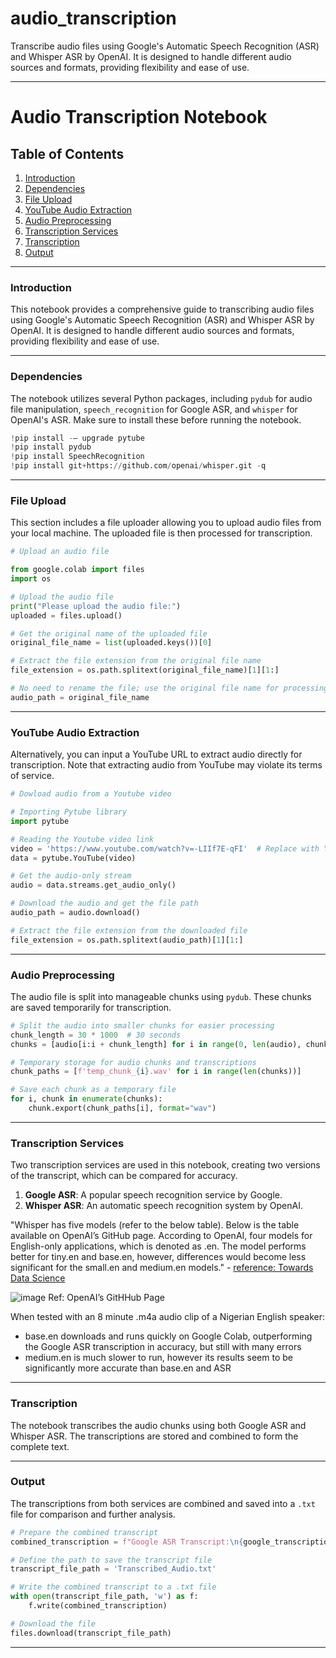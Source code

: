 # audio_transcription
Transcribe audio files using Google's Automatic Speech Recognition (ASR) and Whisper ASR by OpenAI. It is designed to handle different audio sources and formats, providing flexibility and ease of use.

---

# Audio Transcription Notebook

## Table of Contents
1. [Introduction](#Introduction)
2. [Dependencies](#Dependencies)
3. [File Upload](#File-Upload)
4. [YouTube Audio Extraction](#YouTube-Audio-Extraction)
5. [Audio Preprocessing](#Audio-Preprocessing)
6. [Transcription Services](#Transcription-Services)
7. [Transcription](#Transcription)
8. [Output](#Output)

---

### Introduction
This notebook provides a comprehensive guide to transcribing audio files using Google's Automatic Speech Recognition (ASR) and Whisper ASR by OpenAI. It is designed to handle different audio sources and formats, providing flexibility and ease of use.

---

### Dependencies
The notebook utilizes several Python packages, including `pydub` for audio file manipulation, `speech_recognition` for Google ASR, and `whisper` for OpenAI's ASR. Make sure to install these before running the notebook.

```python
!pip install -— upgrade pytube
!pip install pydub
!pip install SpeechRecognition
!pip install git+https://github.com/openai/whisper.git -q 
```

---

### File Upload
This section includes a file uploader allowing you to upload audio files from your local machine. The uploaded file is then processed for transcription.

```python
# Upload an audio file

from google.colab import files
import os

# Upload the audio file
print("Please upload the audio file:")
uploaded = files.upload()

# Get the original name of the uploaded file
original_file_name = list(uploaded.keys())[0]

# Extract the file extension from the original file name
file_extension = os.path.splitext(original_file_name)[1][1:]

# No need to rename the file; use the original file name for processing
audio_path = original_file_name
```

---

### YouTube Audio Extraction
Alternatively, you can input a YouTube URL to extract audio directly for transcription. Note that extracting audio from YouTube may violate its terms of service.

```python
# Dowload audio from a Youtube video

# Importing Pytube library
import pytube

# Reading the Youtube video link
video = 'https://www.youtube.com/watch?v=-LIIf7E-qFI'  # Replace with Youtube URL
data = pytube.YouTube(video)

# Get the audio-only stream
audio = data.streams.get_audio_only()

# Download the audio and get the file path
audio_path = audio.download()

# Extract the file extension from the downloaded file
file_extension = os.path.splitext(audio_path)[1][1:]
```

---

### Audio Preprocessing
The audio file is split into manageable chunks using `pydub`. These chunks are saved temporarily for transcription.

```python
# Split the audio into smaller chunks for easier processing
chunk_length = 30 * 1000  # 30 seconds
chunks = [audio[i:i + chunk_length] for i in range(0, len(audio), chunk_length)]

# Temporary storage for audio chunks and transcriptions
chunk_paths = [f'temp_chunk_{i}.wav' for i in range(len(chunks))]

# Save each chunk as a temporary file
for i, chunk in enumerate(chunks):
    chunk.export(chunk_paths[i], format="wav")
```

---

### Transcription Services
Two transcription services are used in this notebook, creating two versions of the transcript, which can be compared for accuracy. 

1. **Google ASR**: A popular speech recognition service by Google.
2. **Whisper ASR**: An automatic speech recognition system by OpenAI.

"Whisper has five models (refer to the below table). Below is the table available on OpenAI’s GitHub page. According to OpenAI, four models for English-only applications, which is denoted as .en. The model performs better for tiny.en and base.en, however, differences would become less significant for the small.en and medium.en models." - [reference: Towards Data Science](https://towardsdatascience.com/speech-to-text-with-openais-whisper-53d5cea9005e)

![image](https://github.com/gilbert-umuzi/audio_transcription/assets/68329360/9e49bb66-ca57-46a0-949e-703d0193c8a6)
Ref: OpenAI’s GitHHub Page

When tested with an 8 minute .m4a audio clip of a Nigerian English speaker:
* base.en downloads and runs quickly on Google Colab, outperforming the Google ASR transcription in accuracy, but still with many errors
* medium.en is much slower to run, however its results seem to be significantly more accurate than base.en and ASR

---

### Transcription
The notebook transcribes the audio chunks using both Google ASR and Whisper ASR. The transcriptions are stored and combined to form the complete text.

---

### Output
The transcriptions from both services are combined and saved into a `.txt` file for comparison and further analysis.

```python
# Prepare the combined transcript
combined_transcription = f"Google ASR Transcript:\n{google_transcription_text}\n\nWhisper ASR Transcript:\n{whisper_transcription_text}"

# Define the path to save the transcript file
transcript_file_path = 'Transcribed_Audio.txt'

# Write the combined transcript to a .txt file
with open(transcript_file_path, 'w') as f:
    f.write(combined_transcription)

# Download the file
files.download(transcript_file_path)

```

---
